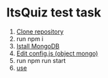 # ItsQuiz test task
<ol>
  <li><a href="https://github.com/AndriiPindiura/ItsQuiz/archive/master.zip">Clone repository</a></li>
  <li>run npm i</li>
  <li><a href="https://www.mongodb.com/download-center?jmp=nav">Istall MongoDB</a></li>
  <li><a href="src/config.js">Edit config.js (object mongo)</a></li>
  <li>run npm run start</li>
  <li><a href="http://localhost:3001/">use</a></li>
</ol>